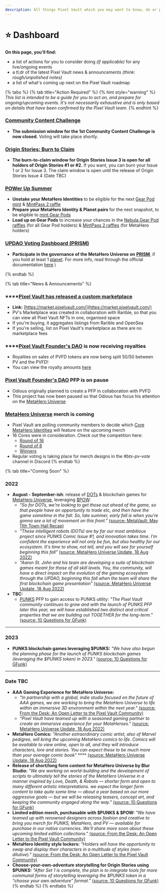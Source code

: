 ```yaml
---
description: All things Pixel Vault which you may want to know, do or prepare for.
---
```


# ⭐️ Dashboard

**On this page, you'll find:**

* a list of actions for you to consider doing _(if applicable)_ for any live/ongoing events
* a tl;dr of the latest Pixel Vault news & announcements _(think: rough/unpolished notes)_
* a list of what's coming up next on the Pixel Vault roadmap

{% tabs %}
{% tab title="Action Required" %}
{% hint style="warning" %}
_This list is intended to be a guide for you to act on, and prepare for ongoing/upcoming events. It's not necessarily exhaustive and is only based on details that have been confirmed by the Pixel Vault team._
{% endhint %}

### [Community Content Challenge](content-challenge.md)

* **The submission window for the 1st Community Content Challenge is now closed.** Voting will take place shortly.



### [Origin Stories: Burn to Claim](origin-stories.md)

* **The burn-to-claim window for Origin Stories Issue 3 is open for all holders of Origin Stories #1 or #2.** If you want, you can burn your Issue 1 or 2 for Issue 3. The claim window is open until the release of Origin Stories Issue 4 (Date TBC)



### [POWer Up Summer](POWerUpSummer.md)

* **Unstake your MetaHero Identities** to be eligible for the next [Gear Pod mint](POWerUpSummer.md#1-gear-pod-minting) & [MintPass 2 raffle](POWerUpSummer.md#3-mintpass-2-raffles)
* **Prepare your MetaHero Identity & Planet pairs** for the next snapshot, to be eligible to [mint Gear Pods](POWerUpSummer.md#1-gear-pod-minting)
* **Load up on Gear Pods** to increase your chances in the [Nebula Gear Pod raffles](POWerUpSummer.md#2-nebula-gear-pod-distribution-and-raffles) (for all Gear Pod holders) & [MintPass 2 raffles](POWerUpSummer.md#3-mintpass-2-raffles) (for MetaHero holders)



### [UPDAO Voting Dashboard (PRISM)](PRISM.md)

* **Participate in the governance of the MetaHero Universe on** [**PRISM**](https://updao.app/), if you hold at least 1 [planet](../learn/ecosystem/MHU/planets.md). For more info, read through the official documentation [here](https://docs.updao.app/).\

{% endtab %}

{% tab title="News & Announcements" %}
### ****[**Pixel Vault has released a custom marketplace**](https://twitter.com/pixelvault\_/status/1567151840608796674)

* **Link:** [https://market.pixelvault.com/](https://market.pixelvault.com/)
* PV's Marketplace was created in collaboration with Rarible, so that you can view all Pixel Vault NFTs in one, organised space
* If you're buying, it aggregates listings from Rarible and OpenSea
* If you're selling, list on Pixel Vault's marketplace as there are no marketplace fees

### ****[**Pixel Vault Founder's DAO**](../learn/ecosystem/pvfd.md) **is now receiving royalties**

* Royalties on sales of PVFD tokens are now being split 50/50 between PV and the PVFD!
* You can view the royalty amounts [here](https://etherscan.io/address/0x580a96bc816c2324bdff5eb2a7e159ae7ee63022#internaltx)



### [Pixel Vault Founder's DAO](../learn/ecosystem/pvfd.md) PFP is on pause

* Odious originally planned to create a PFP in collaboration with PVFD
* This project has now been paused so that Odious has focus his attention on the [MetaHero Universe](../learn/ecosystem/MHU/)



### [MetaHero Universe](../learn/ecosystem/MHU/) merch is coming

* Pixel Vault are polling community members to decide which [Core MetaHero Identities](../learn/ecosystem/MHU/identities.md#core-metahero-identities) will feature on the upcoming merch
* 16 Cores were in consideration. Check out the competition here:
  * [Round of 16](https://twitter.com/MetaHero\_/status/1552051173724651521)
  * [Round of 8](https://twitter.com/MetaHero\_/status/1552398444731457536)
  * [Winners](https://twitter.com/MetaHero\_/status/1552686713499271172)
* Regular voting is taking place for merch designs in the _#bts-pv-vote_ channel in Discord
{% endtab %}

{% tab title="Coming Soon" %}
### **2022**

* **August - September-ish**: release of [DOTs](../learn/ecosystem/MHU/DOTs.md) & blockchain games for [MetaHero Universe](../learn/ecosystem/MHU/), leveraging [$POW](../learn/ecosystem/MHU/POW.md):&#x20;
  * _"So for DOTs, we're looking to get those out ahead of the game, so that people have an opportunity to trade etc, and then have the game sometime in the fall. So, late summer, early fall is when you're gonna see a lot of movement on this front."_ [(source: MetaVault: May 11th Town Hall Recap)](https://www.metavault.fm/p/metavault-may-11th-town-hall-recap#%C2%A7metahero-universe-game)
  * _"These intelligent robots (DOTs) are by far our most ambitious project since PUNKS Comic Issue #1, and innovation takes time. I'm confident the experience will not only be fun, but also healthy for our ecosystem. It's time to show, not tell, and you will see for yourself beginning this fall"_ [(source: MetaHero Universe Update, 18 Aug 2022)](https://twitter.com/MetaHero\_/status/1560374739784310785)
  * _"Aaron St. John and his team are developing a suite of blockchain games meant for those of all skill levels. You, the community, will have a direct impact on the evolution of the gaming ecosystem through the UPDAO, beginning this fall when the team will share the first blockchain game presentation"_ [(source: MetaHero Universe Update, 18 Aug 2022)](https://twitter.com/MetaHero\_/status/1560374739784310785)
* **TBC:**
  * [PUNKS](../learn/ecosystem/punks/) PFP to gain access to PUNKS utility: _"The Pixel Vault community continues to grow and with the launch of PUNKS PFP later this year, we will have established two distinct and critical properties that we are building out TOGETHER for the long-term."_  [(source: 10 Questions for GFunk)](https://medium.com/@pixelvault/10-questions-for-gfunk-d2a779a5971c)

****

### **2023**

* **PUNKS blockchain games leveraging $PUNKS:** _"We have also begun the planning phase for the launch of PUNKS blockchain games (leveraging the $PUNKS token) in 2023."_ [(source: 10 Questions for GFunk)](https://medium.com/@pixelvault/10-questions-for-gfunk-d2a779a5971c)

****

### **Date TBC**

* **AAA Gaming Experience for MetaHero Universe:**&#x20;
  * _"In partnership with a global, indie studio focused on the future of AAA games, we are working to bring the MetaHero Universe to life within an immersive 3D environment within the next year."_ [(source: From the Desk: An Open Letter to the Pixel Vault Community)](https://medium.com/@pixelvault/from-the-desk-an-open-letter-to-the-pixel-vault-community-6e46256a8f08)
  * _"Pixel Vault have teamed up with a seasoned gaming partner to create an immersive experience for your MetaHeroes."_ [(source: MetaHero Universe Update, 18 Aug 2022)](https://twitter.com/MetaHero\_/status/1560374739784310785)
* **MetaHero Comics:** _"Another extraordinary comic artist, also of Marvel pedigree, will bring the upcoming MetaHero comics to life. Comics will be available to view online, open to all, and they will introduce characters, lore and stories. You can expect these to be much more than your average comic book"_ **** [(source: MetaHero Universe Update, 18 Aug 2022)](https://twitter.com/MetaHero\_/status/1560374739784310785)
* **Release of short/long form content for MetaHero Universe by Blur Studio:** _"We are working on world-building and the development of scripts to ultimately tell the stories of the MetaHero Universe in a manner inspired by Love, Death, & Robots — shorter form and open to many different artistic interpretations. we expect the longer form content to take quite some time — about a year based on our more aggressive goals — but we will be releasing teasers, concept art, and keeping the community engaged along the way."_ [(source: 10 Questions for GFunk)](https://medium.com/@pixelvault/10-questions-for-gfunk-d2a779a5971c)
* **Limited edition merch, purchasable with $PUNKS & $POW:** _"We have teamed up with renowned designers across fashion and creative to bring you merch for PUNKS, MetaHero, and PV — available for purchase in our native currencies. We’ll share more soon about these upcoming limited edition collections."_ [(source: From the Desk: An Open Letter to the Pixel Vault Community)](https://medium.com/@pixelvault/from-the-desk-an-open-letter-to-the-pixel-vault-community-6e46256a8f08)
* **MetaHero Identity style lockers:** _"Holders will have the opportunity to swap and display their characters in a multitude of styles (non-dilutive)."_ [(source: From the Desk: An Open Letter to the Pixel Vault Community)](https://medium.com/@pixelvault/from-the-desk-an-open-letter-to-the-pixel-vault-community-6e46256a8f08)
* **Choose-your-own-adventure storytelling for Origin Stories using $PUNKS:** _"After Set 1 is complete, the plan is to integrate tools for more communal forms of storytelling leveraging the $PUNKS token in a “choose your own adventure” format."_ [(source: 10 Questions for GFunk)](https://medium.com/@pixelvault/10-questions-for-gfunk-d2a779a5971c)
{% endtab %}
{% endtabs %}















